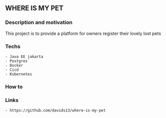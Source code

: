 ## WHERE IS MY PET

### Description and motivation
This project is to provide a platform for owners register their lovely lost pets

### Techs
    - Java EE jakarta
    - Postgres
    - Docker
    - Cicd
    - Kubernetes

### How to

### Links
    - https://github.com/davids13/where-is-my-pet


